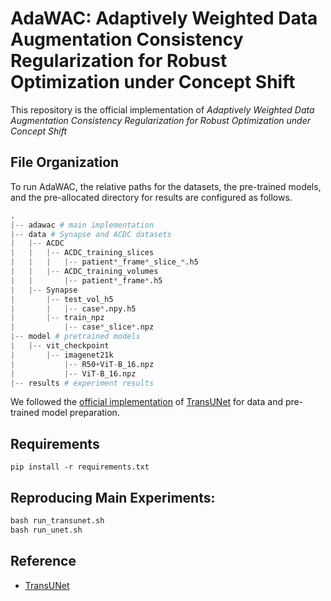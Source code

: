 # AdaWAC: Adaptively Weighted Data Augmentation Consistency Regularization for Robust Optimization under Concept Shift
This repository is the official implementation of _Adaptively Weighted Data Augmentation Consistency Regularization for Robust Optimization under Concept Shift_


## File Organization
To run AdaWAC, the relative paths for the datasets, the pre-trained models, and the pre-allocated directory for results are configured as follows.

```python
.
|-- adawac # main implementation 
|-- data # Synapse and ACDC datasets
|   |-- ACDC
|   |   |-- ACDC_training_slices
|   |   |   |-- patient*_frame*_slice_*.h5
|   |   |-- ACDC_training_volumes
|   |       |-- patient*_frame*.h5
|   |-- Synapse
|       |-- test_vol_h5
|       |   |-- case*.npy.h5
|       |-- train_npz
|           |-- case*_slice*.npz
|-- model # pretrained models
|   |-- vit_checkpoint
|       |-- imagenet21k
|           |-- R50+ViT-B_16.npz
|           |-- ViT-B_16.npz
|-- results # experiment results
```

We followed the [official implementation](https://github.com/Beckschen/TransUNet) of [TransUNet](https://arxiv.org/abs/2102.04306) for data and pre-trained model preparation.


## Requirements
```
pip install -r requirements.txt
```


## Reproducing Main Experiments:
```python
bash run_transunet.sh
bash run_unet.sh
```


## Reference
* [TransUNet](https://github.com/Beckschen/TransUNet)
